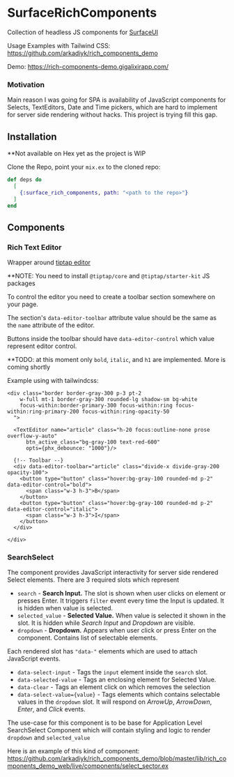 # SurfaceRichComponents

Collection of headless JS components for [SurfaceUI](https://surface-ui.org/)

Usage Examples with Tailwind CSS: https://github.com/arkadiyk/rich_components_demo

Demo: https://rich-components-demo.gigalixirapp.com/


### Motivation

Main reason I was going for SPA is availability of JavaScript components for Selects, TextEditors, Date and Time pickers, which are hard to implement for server side rendering without hacks.
This project is trying fill this gap.

## Installation

**Not available on Hex yet as the project is WIP

Clone the Repo, point your `mix.ex` to the cloned repo:

```elixir
def deps do
  [
    {:surface_rich_components, path: "<path to the repo>"}
  ]
end
```

## Components

### Rich Text Editor
  Wrapper around [tiptap editor](https://www.tiptap.dev/)

  **NOTE: You need to install `@tiptap/core` and `@tiptap/starter-kit` JS packages

  To control the editor you need to create a toolbar section somewhere on your page.

  The section's `data-editor-toolbar` attribute value should be the same as the `name` attribute of the editor.

  Buttons inside the toolbar should have `data-editor-control` which value represent editor control.

  **TODO: at this moment only `bold`, `italic`, and `h1` are implemented. More is coming shortly

  Example using with tailwindcss:

  ```
  <div class="border border-gray-300 p-3 pt-2
      w-full mt-1 border-gray-300 rounded-lg shadow-sm bg-white
      focus-within:border-primary-300 focus-within:ring focus-within:ring-primary-200 focus-within:ring-opacity-50
    ">

    <TextEditor name="article" class="h-20 focus:outline-none prose overflow-y-auto"
        btn_active_class="bg-gray-100 text-red-600"
        opts={phx_debounce: "1000"}/>

    {!-- Toolbar --}
    <div data-editor-toolbar="article" class="divide-x divide-gray-200 opacity-100">
      <button type="button" class="hover:bg-gray-100 rounded-md p-2" data-editor-control="bold">
        <span class="w-3 h-3">B</span>
      </button>
      <button type="button" class="hover:bg-gray-100 rounded-md p-2" data-editor-control="italic">
        <span class="w-3 h-3">I</span>
      </button>
    </div>

  </div>

  ```

### SearchSelect

 The component provides JavaScript interactivity for server side rendered Select elements.
 There are 3 required slots which represent
 - `search` - **Search Input.** The slot is shown when user clicks on element or presses Enter. It triggers `filter` event every time the Input is updated. It is hidden when value is selected.
 - `selected_value` - **Selected Value.** When value is selected it shown in the slot. It is hidden while *Search Input* and *Dropdown* are visible.
 - `dropdown` - **Dropdown.** Appears when user click or press Enter on the component. Contains list of selectable elements.

Each rendered slot has `"data-"` elements which are used to attach JavaScript events.

- `data-select-input`  - Tags the `input` element inside the `search` slot.
- `data-selected-value` - Tags an enclosing element for Selected Value.
- `data-clear` - Tags an element click on which removes the selection
- `data-select-value={value}` - Tags elements which contains selectable values in the `dropdown` slot. It will respond on _ArrowUp_, _ArrowDown_, _Enter_, and _Click_ events.

The use-case for this component is to be base for Application Level SearchSelect Component which will contain styling and logic to render `dropdown` and `selected_value`

Here is an example of this kind of component: https://github.com/arkadiyk/rich_components_demo/blob/master/lib/rich_components_demo_web/live/components/select_sector.ex



